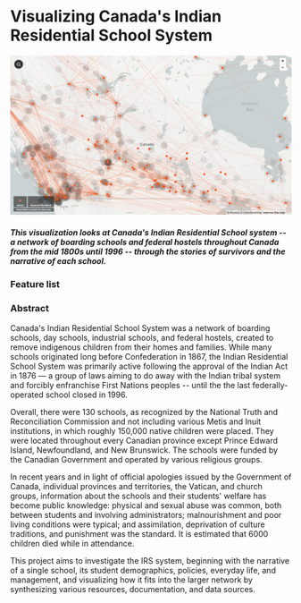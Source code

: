 # Visualizing Canada's Indian Residential School System

[![preview.png](preview.png)](https://svickars.github.io/thesis/visualization/irs/)

##### This visualization looks at Canada's Indian Residential School system -- a network of boarding schools and federal hostels throughout Canada from the mid 1800s until 1996 -- through the stories of survivors and the narrative of each school.

### Feature list

### Abstract
Canada's Indian Residential School System was a network of boarding schools, day schools, industrial schools, and federal hostels, created to remove indigenous children from their homes and families. While many schools originated long before Confederation in 1867, the Indian Residential School System was primarily active following the approval of the Indian Act in 1876 — a group of laws aiming to do away with the Indian tribal system and forcibly enfranchise First Nations peoples -- until the the last federally-operated school closed in 1996.

Overall, there were 130 schools, as recognized by the National Truth and Reconciliation Commission and not including various Metis and Inuit institutions, in which roughly 150,000 native children were placed. They were located throughout every Canadian province except Prince Edward Island, Newfoundland, and New Brunswick. The schools were funded by the Canadian Government and operated by various religious groups.

In recent years and in light of official apologies issued by the Government of Canada, individual provinces and territories, the Vatican, and church groups, information about the schools and their students' welfare has become public knowledge: physical and sexual abuse was common, both between students and involving administrators; malnourishment and poor living conditions were typical; and assimilation, deprivation of culture traditions, and punishment was the standard. It is estimated that 6000 children died while in attendance.

This project aims to investigate the IRS system, beginning with the narrative of a single school, its student demographics, policies, everyday life, and management, and visualizing how it fits into the larger network by synthesizing various resources, documentation, and data sources.

<!-- ### Credits









#### Exercise One
* [Concept Development](https://github.com/svickars/thesis/blob/master/writing/02_conceptDevelopment.md)

#### Exercise Two
* [Introduction - Draft (Markdown)](https://github.com/svickars/thesis/tree/master/writing/06_introduction.md)
* [Introduction - Draft (PDF)](https://github.com/svickars/thesis/blob/master/writing/06_introduction.pdf)
* [Sketches](https://github.com/svickars/thesis/tree/master/visualization/sketch)

#### Exercise Three
* [Treament - Draft (Markdown)](https://github.com/svickars/thesis/blob/master/writing/07_treatment.md)
* [Prototype - Ongoing Draft](https://svickars.github.io/thesis/visualization/irs/index.html)

#### Feature Complete (April 25)
* [Features Presentation](https://github.com/svickars/thesis/blob/master/visualization/sketch/04_features.pdf)
* [Working Prototype (~50%)](https://svickars.github.io/thesis/visualization/irs/index.html)

- Explore qualitative data and personal stories of residential school survivors
- Explore interactive map showing residential schools, First Nations reservations, and the connections and movement between them
- Show data from individual school reports in a narrative format, combining timeline format (qualitative data) with quantitative data
- Search for specific story, school, or reservation

- Make hard-to-access NTRC and NCTR data available to all Canadians; provide a home for IRS data outside of government databases
- Understand the IRS system through the stories of the survivors and of a single school

- Available on desktop and tablet format, in story and research modes, allowing for both a narrated presentation and research on specific survivors and schools
- Also available in print format -->
